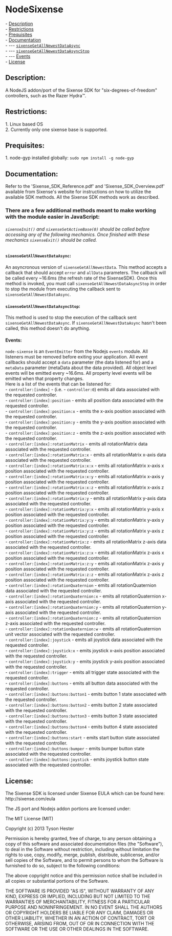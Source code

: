 <h1>NodeSixense</h1>
- <a href="https://github.com/ironman9967/NodeSixense#description">Description</a><br>
- <a href="https://github.com/ironman9967/NodeSixense#restrictions">Restrictions</a><br>
- <a href="https://github.com/ironman9967/NodeSixense#prequisites">Prequisites</a><br>
- <a href="https://github.com/ironman9967/NodeSixense#documentation">Documentation</a><br>
- --- <a href="https://github.com/ironman9967/NodeSixense#sixensegetallnewestdataasync"><code>sixenseGetAllNewestDataAsync</code></a><br>
- --- <a href="https://github.com/ironman9967/NodeSixense#sixensegetallnewestdataasyncstop"><code>sixenseGetAllNewestDataAsyncStop</code></a><br>
- --- <a href="https://github.com/ironman9967/NodeSixense#events">Events</a><br>
- <a href="https://github.com/ironman9967/NodeSixense#license">License</a><br>
<h2>Description:</h2>
A NodeJS addon/port of the Sixense SDK for "six-degrees-of-freedom" controllers, such as the Razer Hydra™.
<h2>Restrictions:</h2>
1. Linux based OS<br>
2. Currently only one sixense base is supported.<br>
<h2>Prequisites:</h2>
1. node-gyp installed globally: <code>sudo npm install -g node-gyp</code><br>
<h2>Documentation:</h2>
Refer to the 'Sixense_SDK_Reference.pdf' and 'Sixense_SDK_Overview.pdf' available from Sixense's website for instructions on how to utilize the available SDK methods. All the Sixense SDK methods work as described.
<h3>There are a few additional methods meant to make working with the module easier in JavaScript:</h3>
<h6><code>sixenseInit()</code> and <code>sixenseSetActiveBase(0)</code> should be called before accessing any of the following mechanics. Once finished with these mechanics <code>sixenseExit()</code> should be called.</h6>
<h4><code>sixenseGetAllNewestDataAsync</code>:</h4>
An asyncronous version of <code>sixenseGetAllNewestData</code>. This method accepts a callback that should accept <code>error</code> and <code>allData</code> parameters. The callback will be called every ~16.6ms (the refresh rate of the SixenseSDK). Once this method is invoked, you must call <code>sixenseGetAllNewestDataAsyncStop</code> in order to stop the module from executing the callback sent to <code>sixenseGetAllNewestDataAsync</code>.
<h4><code>sixenseGetAllNewestDataAsyncStop</code>:</h4>
This method is used to stop the execution of the callback sent <code>sixenseGetAllNewestDataAsync</code>. If <code>sixenseGetAllNewestDataAsync</code> hasn't been called, this method doesn't do anything.
<h4>Events:</h4>
<code>node-sixense</code> is an <code>EventEmitter</code> from the Nodejs <code>events</code> module. All listeners must be removed before exiting your application. All event callbacks should accept a <code>data</code> parameter (the data listened for) and a <code>metaData</code> parameter (metaData about the data provided). All object level events will be emitted every ~16.6ms. All property level events will be emitted when that property changes.<br>
Here is a list of the events that can be listened for:<br>
- <code>controller:[index]</code> - (i.e. - <code>controller:0</code>) emits all data associated with the requested controller.<br>
- <code>controller:[index]:position</code> - emits all position data associated with the requested controller.<br>
- <code>controller:[index]:position:x</code> - emits the x-axis position associated with the requested controller.<br>
- <code>controller:[index]:position:y</code> - emits the y-axis position associated with the requested controller.<br>
- <code>controller:[index]:position:z</code> - emits the z-axis position associated with the requested controller.<br>
- <code>controller:[index]:rotationMatrix</code> - emits all rotationMatrix data associated with the requested controller.<br>
- <code>controller:[index]:rotationMatrix:x</code> - emits all rotationMatrix x-axis data associated with the requested controller.<br>
- <code>controller:[index]:rotationMatrix:x:x</code> - emits all rotationMatrix x-axis x position associated with the requested controller.<br>
- <code>controller:[index]:rotationMatrix:x:y</code> - emits all rotationMatrix x-axis y position associated with the requested controller.<br>
- <code>controller:[index]:rotationMatrix:x:z</code> - emits all rotationMatrix x-axis z position associated with the requested controller.<br>
- <code>controller:[index]:rotationMatrix:y</code> - emits all rotationMatrix y-axis data associated with the requested controller.<br>
- <code>controller:[index]:rotationMatrix:y:x</code> - emits all rotationMatrix y-axis x position associated with the requested controller.<br>
- <code>controller:[index]:rotationMatrix:y:y</code> - emits all rotationMatrix y-axis y position associated with the requested controller.<br>
- <code>controller:[index]:rotationMatrix:y:z</code> - emits all rotationMatrix y-axis z position associated with the requested controller.<br>
- <code>controller:[index]:rotationMatrix:z</code> - emits all rotationMatrix z-axis data associated with the requested controller.<br>
- <code>controller:[index]:rotationMatrix:z:x</code> - emits all rotationMatrix z-axis x position associated with the requested controller.<br>
- <code>controller:[index]:rotationMatrix:z:y</code> - emits all rotationMatrix z-axis y position associated with the requested controller.<br>
- <code>controller:[index]:rotationMatrix:z:z</code> - emits all rotationMatrix z-axis z position associated with the requested controller.<br>
- <code>controller:[index]:rotationQuaternion</code> - emits all rotationQuaternion data associated with the requested controller.<br>
- <code>controller:[index]:rotationQuaternion:x</code> - emits all rotationQuaternion x-axis associated with the requested controller.<br>
- <code>controller:[index]:rotationQuaternion:y</code> - emits all rotationQuaternion y-axis associated with the requested controller.<br>
- <code>controller:[index]:rotationQuaternion:z</code> - emits all rotationQuaternion z-axis associated with the requested controller.<br>
- <code>controller:[index]:rotationQuaternion:w</code> - emits all rotationQuaternion unit vector associated with the requested controller.<br>
- <code>controller:[index]:joystick</code> - emits all joystick data associated with the requested controller.<br>
- <code>controller:[index]:joystick:x</code> - emits joystick x-axis position associated with the requested controller.<br>
- <code>controller:[index]:joystick:y</code> - emits joystick y-axis position associated with the requested controller.<br>
- <code>controller:[index]:trigger</code> - emits all trigger state associated with the requested controller.<br>
- <code>controller:[index]:buttons</code> - emits all button data associated with the requested controller.<br>
- <code>controller:[index]:buttons:button1</code> - emits button 1 state associated with the requested controller.<br>
- <code>controller:[index]:buttons:button2</code> - emits button 2 state associated with the requested controller.<br>
- <code>controller:[index]:buttons:button3</code> - emits button 3 state associated with the requested controller.<br>
- <code>controller:[index]:buttons:button4</code> - emits button 4 state associated with the requested controller.<br>
- <code>controller:[index]:buttons:start</code> - emits start button state associated with the requested controller.<br>
- <code>controller:[index]:buttons:bumper</code> - emits bumper button state associated with the requested controller.<br>
- <code>controller:[index]:buttons:joystick</code> - emits joystick button state associated with the requested controller.<br>

<h2>License:</h2>
The Sixense SDK is licensed under Sixense EULA which can be found here: http://sixense.com/eula

The JS port and Nodejs addon portions are licensed under:

The MIT License (MIT)

Copyright (c) 2013 Tyson Hester

Permission is hereby granted, free of charge, to any person obtaining a copy
of this software and associated documentation files (the "Software"), to deal
in the Software without restriction, including without limitation the rights
to use, copy, modify, merge, publish, distribute, sublicense, and/or sell
copies of the Software, and to permit persons to whom the Software is
furnished to do so, subject to the following conditions:

The above copyright notice and this permission notice shall be included in
all copies or substantial portions of the Software.

THE SOFTWARE IS PROVIDED "AS IS", WITHOUT WARRANTY OF ANY KIND, EXPRESS OR
IMPLIED, INCLUDING BUT NOT LIMITED TO THE WARRANTIES OF MERCHANTABILITY,
FITNESS FOR A PARTICULAR PURPOSE AND NONINFRINGEMENT. IN NO EVENT SHALL THE
AUTHORS OR COPYRIGHT HOLDERS BE LIABLE FOR ANY CLAIM, DAMAGES OR OTHER
LIABILITY, WHETHER IN AN ACTION OF CONTRACT, TORT OR OTHERWISE, ARISING FROM,
OUT OF OR IN CONNECTION WITH THE SOFTWARE OR THE USE OR OTHER DEALINGS IN
THE SOFTWARE.
